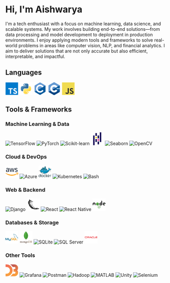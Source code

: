 <h1>Hi, I'm Aishwarya</h1>

<p>
I'm a tech enthusiast with a focus on machine learning, data science, and scalable systems. My work involves building end-to-end solutions—from data processing and model development to deployment in production environments. I enjoy applying modern tools and frameworks to solve real-world problems in areas like computer vision, NLP, and financial analytics. I aim to deliver solutions that are not only accurate but also efficient, interpretable, and impactful.
</p>

<h2>Languages</h2>
<p>
  <img src="https://raw.githubusercontent.com/devicons/devicon/master/icons/typescript/typescript-original.svg" alt="TypeScript" width="40" title="TypeScript" />
  <img src="https://raw.githubusercontent.com/devicons/devicon/master/icons/python/python-original.svg" alt="Python" width="40" title="Python" />
  <img src="https://raw.githubusercontent.com/devicons/devicon/master/icons/c/c-original.svg" alt="C" width="40" title="C" />
  <img src="https://raw.githubusercontent.com/devicons/devicon/master/icons/cplusplus/cplusplus-original.svg" alt="C++" width="40" title="C++" />
  <img src="https://raw.githubusercontent.com/devicons/devicon/master/icons/javascript/javascript-original.svg" alt="JavaScript" width="40" title="JavaScript" />
</p>

<h2>Tools & Frameworks</h2>

<h3>Machine Learning & Data</h3>
<p>
  <img src="https://www.vectorlogo.zone/logos/tensorflow/tensorflow-icon.svg" alt="TensorFlow" width="40" title="TensorFlow" />
  <img src="https://www.vectorlogo.zone/logos/pytorch/pytorch-icon.svg" alt="PyTorch" width="40" title="PyTorch" />
  <img src="https://upload.wikimedia.org/wikipedia/commons/0/05/Scikit_learn_logo_small.svg" alt="Scikit-learn" width="40" title="Scikit-learn" />
  <img src="https://raw.githubusercontent.com/devicons/devicon/master/icons/pandas/pandas-original.svg" alt="Pandas" width="40" title="Pandas" />
  <img src="https://seaborn.pydata.org/_images/logo-mark-lightbg.svg" alt="Seaborn" width="40" title="Seaborn" />
  <img src="https://www.vectorlogo.zone/logos/opencv/opencv-icon.svg" alt="OpenCV" width="40" title="OpenCV" />
</p>

<h3>Cloud & DevOps</h3>
<p>
  <img src="https://raw.githubusercontent.com/devicons/devicon/master/icons/amazonwebservices/amazonwebservices-original-wordmark.svg" alt="AWS" width="40" title="AWS" />
  <img src="https://www.vectorlogo.zone/logos/microsoft_azure/microsoft_azure-icon.svg" alt="Azure" width="40" title="Azure" />
  <img src="https://raw.githubusercontent.com/devicons/devicon/master/icons/docker/docker-original-wordmark.svg" alt="Docker" width="40" title="Docker" />
  <img src="https://www.vectorlogo.zone/logos/kubernetes/kubernetes-icon.svg" alt="Kubernetes" width="40" title="Kubernetes" />
  <img src="https://www.vectorlogo.zone/logos/gnu_bash/gnu_bash-icon.svg" alt="Bash" width="40" title="Bash" />
</p>

<h3>Web & Backend</h3>
<p>
  <img src="https://cdn.worldvectorlogo.com/logos/django.svg" alt="Django" width="40" title="Django" />
  <img src="https://raw.githubusercontent.com/devicons/devicon/master/icons/flask/flask-original.svg" alt="Flask" width="40" title="Flask" />
  <img src="https://reactjs.org/favicon.ico" alt="React" width="40" title="React" />
  <img src="https://reactnative.dev/img/header_logo.svg" alt="React Native" width="40" title="React Native" />
  <img src="https://raw.githubusercontent.com/devicons/devicon/master/icons/nodejs/nodejs-original-wordmark.svg" alt="Node.js" width="40" title="Node.js" />
</p>

<h3>Databases & Storage</h3>
<p>
  <img src="https://raw.githubusercontent.com/devicons/devicon/master/icons/mysql/mysql-original-wordmark.svg" alt="MySQL" width="40" title="MySQL" />
  <img src="https://raw.githubusercontent.com/devicons/devicon/master/icons/mongodb/mongodb-original-wordmark.svg" alt="MongoDB" width="40" title="MongoDB" />
  <img src="https://www.vectorlogo.zone/logos/sqlite/sqlite-icon.svg" alt="SQLite" width="40" title="SQLite" />
  <img src="https://www.svgrepo.com/show/303229/microsoft-sql-server-logo.svg" alt="SQL Server" width="40" title="Microsoft SQL Server" />
  <img src="https://raw.githubusercontent.com/devicons/devicon/master/icons/oracle/oracle-original.svg" alt="Oracle" width="40" title="Oracle" />
</p>

<h3>Other Tools</h3>
<p>
  <img src="https://raw.githubusercontent.com/devicons/devicon/master/icons/d3js/d3js-original.svg" alt="D3.js" width="40" title="D3.js" />
  <img src="https://www.vectorlogo.zone/logos/grafana/grafana-icon.svg" alt="Grafana" width="40" title="Grafana" />
  <img src="https://www.vectorlogo.zone/logos/getpostman/getpostman-icon.svg" alt="Postman" width="40" title="Postman" />
  <img src="https://www.vectorlogo.zone/logos/apache_hadoop/apache_hadoop-icon.svg" alt="Hadoop" width="40" title="Hadoop" />
  <img src="https://upload.wikimedia.org/wikipedia/commons/2/21/Matlab_Logo.png" alt="MATLAB" width="40" title="MATLAB" />
  <img src="https://www.vectorlogo.zone/logos/unity3d/unity3d-icon.svg" alt="Unity" width="40" title="Unity" />
  <img src="https://raw.githubusercontent.com/detain/svg-logos/780f25886640cef088af994181646db2f6b1a3f8/svg/selenium-logo.svg" alt="Selenium" width="40" title="Selenium" />
</p>
